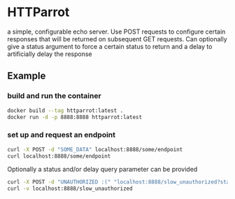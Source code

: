 # HTTParrot

a simple, configurable echo server. Use POST requests to configure certain responses that will
be returned on subsequent GET requests. Can optionally give a status argument to force a certain
status to return and a delay to artificially delay the response

## Example
### build and run the container
```bash
docker build --tag httparrot:latest .
docker run -d -p 8888:8888 httparrot:latest
```

### set up and request an endpoint
```bash
curl -X POST -d "SOME_DATA" localhost:8888/some/endpoint 
curl localhost:8888/some/endpoint 
``` 

Optionally a status and/or delay query parameter can be provided
```bash
curl -X POST -d "UNAUTHORIZED :(" "localhost:8888/slow_unauthorized?status=401&delay=1.5" 
curl -v localhost:8888/slow_unauthorized
``` 